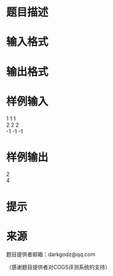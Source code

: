 

# 题目描述



# 输入格式



# 输出格式



# 样例输入


1 1 1<br/>
2 2 2<br/>
-1 -1 -1<br/>

# 样例输出


2<br/>
4<br/>

# 提示



# 来源


<p>
题目提供者邮箱：darkgodz@qq.com
</p>
<p>
（感谢题目提供者对COGS评测系统的支持）
</p>
